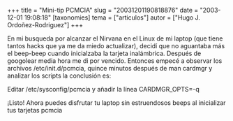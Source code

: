 +++
title = "Mini-tip PCMCIA"
slug = "20031201190818876"
date = "2003-12-01 19:08:18"
[taxonomies]
tema = ["articulos"]
autor = ["Hugo J. Ordoñez-Rodriguez"]
+++

En mi busqueda por alcanzar el Nirvana en el Linux de mi laptop (que
tiene tantos hacks que ya me da miedo actualizar), decidí que no
aguantaba más el beep-beep cuando inicialzaba la tarjeta inalámbrica.
Después de googolear media hora me di por vencido. Entonces empecé a
observar los archivos /etc/init.d/pcmcia, quince minutos después de man
cardmgr y analizar los scripts la conclusión es:

Editar /etc/sysconfig/pcmcia y añadir la línea CARDMGR_OPTS=-q

¡Listo! Ahora puedes disfrutar tu laptop sin estruendosos beeps al
inicializar tus tarjetas pcmcia


